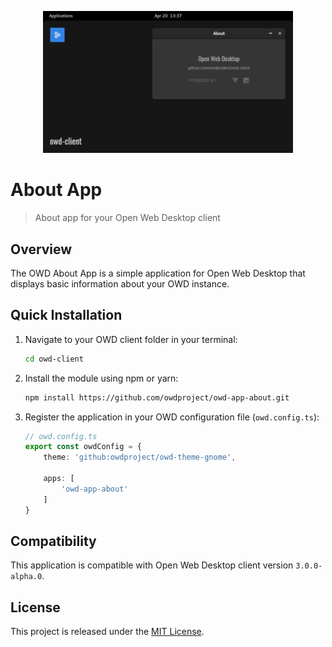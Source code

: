 <p align="center">
  <img src="assets/screenshot.png" alt="OWD About App" width="400" />
</p>

# About App

> About app for your Open Web Desktop client

## Overview

The OWD About App is a simple application for Open Web Desktop that displays basic information about your OWD instance.

## Quick Installation

1.  Navigate to your OWD client folder in your terminal:
    ```bash
    cd owd-client
    ```
2.  Install the module using npm or yarn:
    ```bash
    npm install https://github.com/owdproject/owd-app-about.git
    ```
3.  Register the application in your OWD configuration file (`owd.config.ts`):
    ```typescript
    // owd.config.ts
    export const owdConfig = {
        theme: 'github:owdproject/owd-theme-gnome',
    
        apps: [
            'owd-app-about'
        ]
    }
    ```

## Compatibility

This application is compatible with Open Web Desktop client version `3.0.0-alpha.0`.

## License

This project is released under the [MIT License](LICENSE).